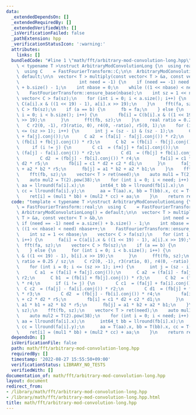 ```yaml
---
data:
  _extendedDependsOn: []
  _extendedRequiredBy: []
  _extendedVerifiedWith: []
  _isVerificationFailed: false
  _pathExtension: hpp
  _verificationStatusIcon: ':warning:'
  attributes:
    links: []
  bundledCode: "#line 1 \"math/fft/arbitrary-mod-convolution-long.hpp\"\ntemplate\
    \ < typename T >\nstruct ArbitraryModConvolutionLong {\n  using real = FastFourierTransform::real;\n\
    \  using C    = FastFourierTransform::C;\n\n  ArbitraryModConvolutionLong() =\
    \ default;\n\n  vector< T > multiply(const vector< T > &a, const vector< T > &b,\n\
    \                       int need = -1) {\n    if (need == -1) need = a.size()\
    \ + b.size() - 1;\n    int nbase = 0;\n    while ((1 << nbase) < need) nbase++;\n\
    \    FastFourierTransform::ensure_base(nbase);\n    int sz = 1 << nbase;\n   \
    \ vector< C > fa(sz);\n    for (int i = 0; i < a.size(); i++) {\n      fa[i] =\
    \ C(a[i].x & ((1 << 19) - 1), a[i].x >> 19);\n    }\n    fft(fa, sz);\n    vector<\
    \ C > fb(sz);\n    if (a == b) {\n      fb = fa;\n    } else {\n      for (int\
    \ i = 0; i < b.size(); i++) {\n        fb[i] = C(b[i].x & ((1 << 19) - 1), b[i].x\
    \ >> 19);\n      }\n      fft(fb, sz);\n    }\n    real ratio = 0.25 / sz;\n \
    \   C r2(0, -1), r3(ratio, 0), r4(0, -ratio), r5(0, 1);\n    for (int i = 0; i\
    \ <= (sz >> 1); i++) {\n      int j = (sz - i) & (sz - 1);\n      C a1  = (fa[i]\
    \ + fa[j].conj());\n      C a2  = (fa[i] - fa[j].conj()) * r2;\n      C b1  =\
    \ (fb[i] + fb[j].conj()) * r3;\n      C b2  = (fb[i] - fb[j].conj()) * r4;\n \
    \     if (i != j) {\n        C c1  = (fa[j] + fa[i].conj());\n        C c2  =\
    \ (fa[j] - fa[i].conj()) * r2;\n        C d1  = (fb[j] + fb[i].conj()) * r3;\n\
    \        C d2  = (fb[j] - fb[i].conj()) * r4;\n        fa[i] = c1 * d1 + c2 *\
    \ d2 * r5;\n        fb[i] = c1 * d2 + c2 * d1;\n      }\n      fa[j] = a1 * b1\
    \ + a2 * b2 * r5;\n      fb[j] = a1 * b2 + a2 * b1;\n    }\n    fft(fa, sz);\n\
    \    fft(fb, sz);\n    vector< T > ret(need);\n    auto mul1 = T(2).pow(19);\n\
    \    auto mul2 = T(2).pow(38);\n    for (int i = 0; i < need; i++) {\n      int64_t\
    \ aa = llround(fa[i].x);\n      int64_t bb = llround(fb[i].x);\n      int64_t\
    \ cc = llround(fa[i].y);\n      aa = T(aa).x, bb = T(bb).x, cc = T(cc).x;\n  \
    \    ret[i] = (mul1 * bb) + (mul2 * cc) + aa;\n    }\n    return ret;\n  }\n};\n"
  code: "template < typename T >\nstruct ArbitraryModConvolutionLong {\n  using real\
    \ = FastFourierTransform::real;\n  using C    = FastFourierTransform::C;\n\n \
    \ ArbitraryModConvolutionLong() = default;\n\n  vector< T > multiply(const vector<\
    \ T > &a, const vector< T > &b,\n                       int need = -1) {\n   \
    \ if (need == -1) need = a.size() + b.size() - 1;\n    int nbase = 0;\n    while\
    \ ((1 << nbase) < need) nbase++;\n    FastFourierTransform::ensure_base(nbase);\n\
    \    int sz = 1 << nbase;\n    vector< C > fa(sz);\n    for (int i = 0; i < a.size();\
    \ i++) {\n      fa[i] = C(a[i].x & ((1 << 19) - 1), a[i].x >> 19);\n    }\n  \
    \  fft(fa, sz);\n    vector< C > fb(sz);\n    if (a == b) {\n      fb = fa;\n\
    \    } else {\n      for (int i = 0; i < b.size(); i++) {\n        fb[i] = C(b[i].x\
    \ & ((1 << 19) - 1), b[i].x >> 19);\n      }\n      fft(fb, sz);\n    }\n    real\
    \ ratio = 0.25 / sz;\n    C r2(0, -1), r3(ratio, 0), r4(0, -ratio), r5(0, 1);\n\
    \    for (int i = 0; i <= (sz >> 1); i++) {\n      int j = (sz - i) & (sz - 1);\n\
    \      C a1  = (fa[i] + fa[j].conj());\n      C a2  = (fa[i] - fa[j].conj()) *\
    \ r2;\n      C b1  = (fb[i] + fb[j].conj()) * r3;\n      C b2  = (fb[i] - fb[j].conj())\
    \ * r4;\n      if (i != j) {\n        C c1  = (fa[j] + fa[i].conj());\n      \
    \  C c2  = (fa[j] - fa[i].conj()) * r2;\n        C d1  = (fb[j] + fb[i].conj())\
    \ * r3;\n        C d2  = (fb[j] - fb[i].conj()) * r4;\n        fa[i] = c1 * d1\
    \ + c2 * d2 * r5;\n        fb[i] = c1 * d2 + c2 * d1;\n      }\n      fa[j] =\
    \ a1 * b1 + a2 * b2 * r5;\n      fb[j] = a1 * b2 + a2 * b1;\n    }\n    fft(fa,\
    \ sz);\n    fft(fb, sz);\n    vector< T > ret(need);\n    auto mul1 = T(2).pow(19);\n\
    \    auto mul2 = T(2).pow(38);\n    for (int i = 0; i < need; i++) {\n      int64_t\
    \ aa = llround(fa[i].x);\n      int64_t bb = llround(fb[i].x);\n      int64_t\
    \ cc = llround(fa[i].y);\n      aa = T(aa).x, bb = T(bb).x, cc = T(cc).x;\n  \
    \    ret[i] = (mul1 * bb) + (mul2 * cc) + aa;\n    }\n    return ret;\n  }\n};\n"
  dependsOn: []
  isVerificationFile: false
  path: math/fft/arbitrary-mod-convolution-long.hpp
  requiredBy: []
  timestamp: '2022-08-27 15:55:50+09:00'
  verificationStatus: LIBRARY_NO_TESTS
  verifiedWith: []
documentation_of: math/fft/arbitrary-mod-convolution-long.hpp
layout: document
redirect_from:
- /library/math/fft/arbitrary-mod-convolution-long.hpp
- /library/math/fft/arbitrary-mod-convolution-long.hpp.html
title: math/fft/arbitrary-mod-convolution-long.hpp
---
```

